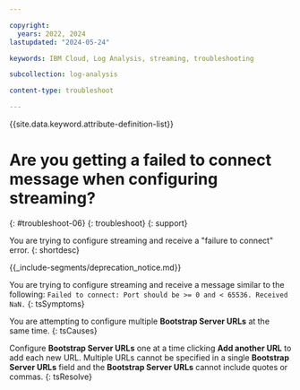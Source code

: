 ```yaml
---

copyright:
  years: 2022, 2024
lastupdated: "2024-05-24"

keywords: IBM Cloud, Log Analysis, streaming, troubleshooting

subcollection: log-analysis

content-type: troubleshoot

---
```


{{site.data.keyword.attribute-definition-list}}

# Are you getting a failed to connect message when configuring streaming?
{: #troubleshoot-06}
{: troubleshoot}
{: support}

You are trying to configure streaming and receive a "failure to connect" error.
{: shortdesc}

<!-- common deprecation notice -->
{{_include-segments/deprecation_notice.md}}

You are trying to configure streaming and receive a message similar to the following: `Failed to connect: Port should be >= 0 and < 65536. Received NaN.`
{: tsSymptoms}

You are attempting to configure multiple **Bootstrap Server URLs** at the same time.
{: tsCauses}

Configure **Bootstrap Server URLs** one at a time clicking **Add another URL** to add each new URL.  Multiple URLs cannot be specified in a single **Bootstrap Server URLs** field and the **Bootstrap Server URLs** cannot include quotes or commas.
{: tsResolve}
